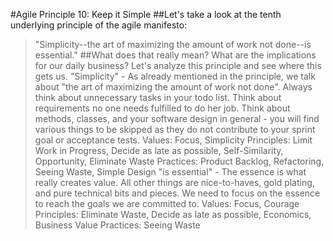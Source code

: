 #Agile Principle 10: Keep it Simple
##Let's take a look at the tenth underlying principle of the agile manifesto:
>"Simplicity--the art of maximizing the amount of work not done--is essential."
##What does that really mean? What are the implications for our daily business? Let's analyze this principle and see where this gets us.
"Simplicity" - As already mentioned in the principle, we talk about "the art of maximizing the amount of work not done". Always think about unnecessary tasks in your todo list. Think about requirements no one needs fulfilled to do her job. Think about methods, classes, and your software design in general - you will find various things to be skipped as they do not contribute to your sprint goal or acceptance tests.
Values: Focus, Simplicity
Principles: Limit Work in Progress, Decide as late as possible, Self-Similarity, Opportunity, Eliminate Waste
Practices: Product Backlog, Refactoring, Seeing Waste, Simple Design
"is essential" - The essence is what really creates value. All other things are nice-to-haves, gold plating, and pure technical bits and pieces. We need to focus on the essence to reach the goals we are committed to.
Values: Focus, Courage
Principles: Eliminate Waste, Decide as late as possible, Economics, Business Value
Practices: Seeing Waste
